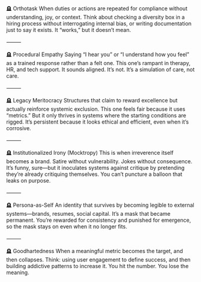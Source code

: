 🪦 Orthotask
When duties or actions are repeated for compliance without understanding, joy, or context. Think about checking a diversity box in a hiring process without interrogating internal bias, or writing documentation just to say it exists. It “works,” but it doesn’t mean.

⸻

🪦 Procedural Empathy
Saying “I hear you” or “I understand how you feel” as a trained response rather than a felt one. This one’s rampant in therapy, HR, and tech support. It sounds aligned. It’s not. It’s a simulation of care, not care.

⸻

🪦 Legacy Meritocracy
Structures that claim to reward excellence but actually reinforce systemic exclusion. This one feels fair because it uses “metrics.” But it only thrives in systems where the starting conditions are rigged. It’s persistent because it looks ethical and efficient, even when it’s corrosive.

⸻

🪦 Institutionalized Irony (Mocktropy)
This is when irreverence itself becomes a brand. Satire without vulnerability. Jokes without consequence. It’s funny, sure—but it inoculates systems against critique by pretending they’re already critiquing themselves. You can’t puncture a balloon that leaks on purpose.

⸻

🪦 Persona-as-Self
An identity that survives by becoming legible to external systems—brands, resumes, social capital. It’s a mask that became permanent. You’re rewarded for consistency and punished for emergence, so the mask stays on even when it no longer fits.

⸻

🪦 Goodhartedness
When a meaningful metric becomes the target, and then collapses. Think: using user engagement to define success, and then building addictive patterns to increase it. You hit the number. You lose the meaning.


